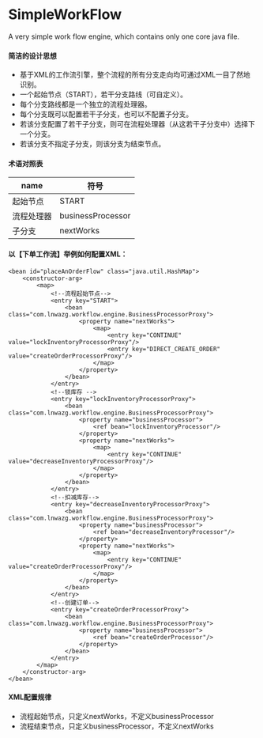 # SimpleWorkFlow
A very simple work flow engine, which contains only one core java file.

#### 简洁的设计思想
- 基于XML的工作流引擎，整个流程的所有分支走向均可通过XML一目了然地识别。
- 一个起始节点（START），若干分支路线（可自定义）。  
- 每个分支路线都是一个独立的流程处理器。
- 每个分支既可以配置若干子分支，也可以不配置子分支。
- 若该分支配置了若干子分支，则可在流程处理器（从这若干子分支中）选择下一个分支。
- 若该分支不指定子分支，则该分支为结束节点。

#### 术语对照表
name | 符号  
-|-   
起始节点|START    
流程处理器|businessProcessor  
子分支|nextWorks

#### 以【下单工作流】举例如何配置XML：
```
<bean id="placeAnOrderFlow" class="java.util.HashMap">
    <constructor-arg>
        <map>
            <!--流程起始节点-->
            <entry key="START">
                <bean class="com.lnwazg.workflow.engine.BusinessProcessorProxy">
                    <property name="nextWorks">
                        <map>
                            <entry key="CONTINUE" value="lockInventoryProcessorProxy"/>
                            <entry key="DIRECT_CREATE_ORDER" value="createOrderProcessorProxy"/>
                        </map>
                    </property>
                </bean>
            </entry>
            <!--锁库存 -->
            <entry key="lockInventoryProcessorProxy">
                <bean class="com.lnwazg.workflow.engine.BusinessProcessorProxy">
                    <property name="businessProcessor">
                        <ref bean="lockInventoryProcessor"/>
                    </property>
                    <property name="nextWorks">
                        <map>
                            <entry key="CONTINUE" value="decreaseInventoryProcessorProxy"/>
                        </map>
                    </property>
                </bean>
            </entry>
            <!--扣减库存-->
            <entry key="decreaseInventoryProcessorProxy">
                <bean class="com.lnwazg.workflow.engine.BusinessProcessorProxy">
                    <property name="businessProcessor">
                        <ref bean="decreaseInventoryProcessor"/>
                    </property>
                    <property name="nextWorks">
                        <map>
                            <entry key="CONTINUE" value="createOrderProcessorProxy"/>
                        </map>
                    </property>
                </bean>
            </entry>
            <!--创建订单-->
            <entry key="createOrderProcessorProxy">
                <bean class="com.lnwazg.workflow.engine.BusinessProcessorProxy">
                    <property name="businessProcessor">
                        <ref bean="createOrderProcessor"/>
                    </property>
                </bean>
            </entry>
        </map>
    </constructor-arg>
</bean>
```

#### XML配置规律   
- 流程起始节点，只定义nextWorks，不定义businessProcessor  
- 流程结束节点，只定义businessProcessor，不定义nextWorks  